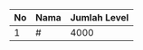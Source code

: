 | No | Nama            | Jumlah Level |
|----|-----------------|--------------|
| 1  | #    |    4000        |
